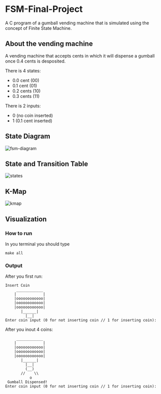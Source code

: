 # FSM-Final-Project
A C program of a gumball vending machine that is simulated using the concept of Finite State Machine.

## About the vending machine
A vending machine that accepts cents in which it will dispense a gumball once 0.4 cents is desposited.

There is 4 states:
- 0.0 cent (00)
- 0.1 cent (01)
- 0.2 cents (10)
- 0.3 cents (11)

There is 2 inputs:
- 0 (no coin inserted)
- 1 (0.1 cent inserted)

## State Diagram
![fsm-diagram](https://user-images.githubusercontent.com/114371692/213273999-990d3e32-01a0-4b14-bc4e-cb22097635d4.jpeg)

## State and Transition Table
![states](https://user-images.githubusercontent.com/114371692/214013552-ac21f521-cde2-4a72-8b5e-93daa1d6e7dd.jpg)

## K-Map
![kmap](https://user-images.githubusercontent.com/114371692/214013578-8376ada8-10c5-46c8-93a5-13869beae0e7.jpg)

## Visualization
### How to run
In you terminal you should type
```
make all
```

### Output
After you first run:
```
Insert Coin
     ____________
    |            |
    |oooooooooooo|
    |oooooooooooo|
    |oooooooooooo|
       |______|
         |__|
Enter coin input (0 for not inserting coin // 1 for inserting coin):
```
After you inout 4 coins:
```
     ____________
    |            |
    |oooooooooooo|
    |oooooooooooo|
    |oooooooooooo|
       |______|
         |__|
         (__)
       //    \\   
           o
 Gumball Dispensed!
Enter coin input (0 for not inserting coin // 1 for inserting coin):
```


